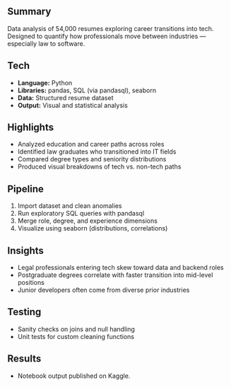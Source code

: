 ## Summary

Data analysis of 54,000 resumes exploring career transitions into tech. Designed to quantify how professionals move between industries — especially law to software.

## Tech

- **Language:** Python
- **Libraries:** pandas, SQL (via pandasql), seaborn
- **Data:** Structured resume dataset
- **Output:** Visual and statistical analysis

## Highlights

- Analyzed education and career paths across roles
- Identified law graduates who transitioned into IT fields
- Compared degree types and seniority distributions
- Produced visual breakdowns of tech vs. non-tech paths

## Pipeline

1. Import dataset and clean anomalies
2. Run exploratory SQL queries with pandasql
3. Merge role, degree, and experience dimensions
4. Visualize using seaborn (distributions, correlations)

## Insights

- Legal professionals entering tech skew toward data and backend roles
- Postgraduate degrees correlate with faster transition into mid-level positions
- Junior developers often come from diverse prior industries

## Testing

- Sanity checks on joins and null handling
- Unit tests for custom cleaning functions

## Results

- Notebook output published on Kaggle.

